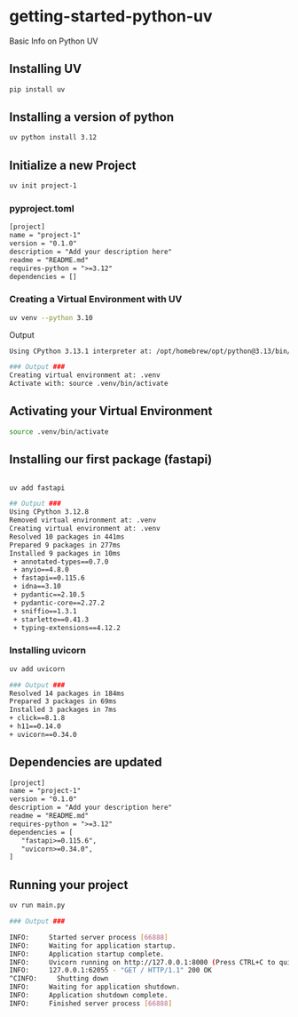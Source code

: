 # getting-started-python-uv
Basic Info on Python UV 

## Installing UV

```bash
pip install uv
```

## Installing a version of python

```bash
uv python install 3.12
```

## Initialize a new Project

```bash
uv init project-1
```


### pyproject.toml

```txt
[project]
name = "project-1"
version = "0.1.0"
description = "Add your description here"
readme = "README.md"
requires-python = ">=3.12"
dependencies = []

```

### Creating a Virtual Environment with UV

```bash
uv venv --python 3.10
```

Output
```bash
Using CPython 3.13.1 interpreter at: /opt/homebrew/opt/python@3.13/bin/python3.13

### Output ###
Creating virtual environment at: .venv
Activate with: source .venv/bin/activate
```

## Activating your Virtual Environment

```bash
source .venv/bin/activate
```

## Installing our first package (fastapi)

```bash

uv add fastapi

## Output ###
Using CPython 3.12.8
Removed virtual environment at: .venv
Creating virtual environment at: .venv
Resolved 10 packages in 441ms
Prepared 9 packages in 277ms
Installed 9 packages in 10ms
 + annotated-types==0.7.0
 + anyio==4.8.0
 + fastapi==0.115.6
 + idna==3.10
 + pydantic==2.10.5
 + pydantic-core==2.27.2
 + sniffio==1.3.1
 + starlette==0.41.3
 + typing-extensions==4.12.2
 ```

 ### Installing uvicorn

 ```bash
 uv add uvicorn

 ### Output ###
Resolved 14 packages in 184ms
Prepared 3 packages in 69ms
Installed 3 packages in 7ms
 + click==8.1.8
 + h11==0.14.0
 + uvicorn==0.34.0
 ```

 ## Dependencies are updated

 ```txt
 [project]
name = "project-1"
version = "0.1.0"
description = "Add your description here"
readme = "README.md"
requires-python = ">=3.12"
dependencies = [
    "fastapi>=0.115.6",
    "uvicorn>=0.34.0",
]
```

## Running your project

```bash
uv run main.py

### Output ###

INFO:     Started server process [66888]
INFO:     Waiting for application startup.
INFO:     Application startup complete.
INFO:     Uvicorn running on http://127.0.0.1:8000 (Press CTRL+C to quit)
INFO:     127.0.0.1:62055 - "GET / HTTP/1.1" 200 OK
^CINFO:     Shutting down
INFO:     Waiting for application shutdown.
INFO:     Application shutdown complete.
INFO:     Finished server process [66888]
```